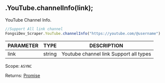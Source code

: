 ## .YouTube.channelInfo(link);

YouTube Channel Info.

```js
//Support All link channel
FongsiDev_Scraper.YouTube.channelInfo("https://youtube.com/@username").then(console.log);
```

| PARAMETER | TYPE   | DESCRIPTION                          |
| --------- | ------ | ------------------------------------ |
| link      | string | Youtube channel link Support all types |

Scope: `ASYNC`

Returns: <a href="https://developer.mozilla.org/en-US/docs/Web/JavaScript/Reference/Global_Objects/Promise">Promise</a><Object>
